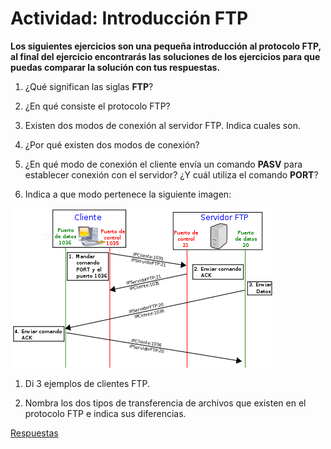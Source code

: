 # Actividad: Introducción FTP

**Los siguientes ejercicios son una pequeña introducción al protocolo FTP, al final del ejercicio encontrarás las soluciones de los ejercicios para que puedas comparar la solución con tus respuestas.**

1. ¿Qué significan las siglas **FTP**?

1. ¿En qué consiste el protocolo FTP?

1. Existen dos modos de conexión al servidor FTP. Indica cuales son.

1. ¿Por qué existen dos modos de conexión?

1. ¿En qué modo de conexión el cliente envía un comando **PASV** para establecer conexión con el servidor? ¿Y cuál
utiliza el comando **PORT**?

1. Indica a que modo pertenece la siguiente imagen:

![ImagenActivo](420px-Activo.svg.png) 

1. Di 3 ejemplos de clientes FTP.

1. Nombra los dos tipos de transferencia de archivos que existen en el protocolo FTP e indica sus diferencias.

[Respuestas](https://github.com/maciacastillo/FTP4/blob/master/Respuestas%20FTP4.md)

